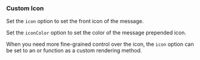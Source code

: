 ### Custom Icon

Set the `icon` option to set the front icon of the message.

Set the `iconColor` option to set the color of the message prepended icon.

When you need more fine-grained control over the icon, the `icon` option can be set to an or function as a custom rendering method.
